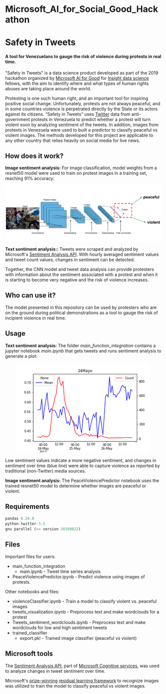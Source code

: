 # Microsoft_AI_for_Social_Good_Hackathon

# Safety in Tweets

#### A tool for Venezuelans to gauge the risk of violence during protests in real time.

"Safety in Tweets" is a data science product developed as part of the 2019 hackathon organized by [Microsoft AI for Good](https://www.microsoft.com/en-us/ai/ai-for-good) for [Insight data science](https://www.insightdatascience.com/) fellows, with the aim to identify where and what types of human rights abuses are taking place around the world.

Protesting is one such human right, and an important tool for inspiring positive social change. Unfortunately, protests are not always peaceful, and in some countries violence is perpetrated directly by the State or its actors against its citizens. “Safety in Tweets” uses [Twitter](https://twitter.com/) data from anti-government protests in Venezuela to predict whether a protest will turn violent soon by analyzing sentiment of the tweets. In addition, images from protests in Venezuela were used to built a predictor to classify peaceful vs violent images. The methods developed for this project are applicable to any other country that relies heavily on social media for live news.   


## How does it work?

**Image sentiment analysis:** For image classification, model weights from a resnet50 model were used to train on protest images in a training set, reaching 91% accuracy:

<p align="center">
  <img src="cnn_model.png">
</p>


**Text sentiment analysis::** Tweets were scraped and analyzed by Microsoft's [Sentiment Analysis API](https://westcentralus.dev.cognitive.microsoft.com/docs/services/TextAnalytics-v2-1/operations/56f30ceeeda5650db055a3c9). With hourly averaged sentiment values and tweet count values, changes in sentiment can be detected.

Together, the CNN model and tweet data analysis can provide protesters with information about the sentiment associated with a protest and when it is starting to become very negative and the risk of violence increases.


## Who can use it?

The model presented in this repository can be used by protesters who are on the ground during political demonstrations as a tool to gauge the risk of incipient violence in real time.

## Usage

**Text sentiment analysis:** The folder *main_function_integration* contains a jupyter notebook *main.ipynb* that gets tweets and runs sentiment analysis to generate a plot:

<p align="center">
  <img src="24Mayo.png">
</p>

Low sentiment values indicate a more negative sentiment, and changes in sentiment over time (blue line) were able to capture violence as reported by traditional (non-Twitter) media sources.

**Image sentiment analysis:** The PeaceViolencePredictor notebook uses the trained resnet50 model to determine whether images are peaceful or violent. 

## Requirements
```python
pandas 0.24.0
python-twitter-3.5
gnu parallel (>= version 20160822)
```


## Files

Important files for users:

* main_function_integration
    - main.ipynb - Tweet time series analysis
* PeaceViolencePredictor.ipynb - Predict violence using images of protests.

Other notebooks and files:
* violenceClassifier.ipynb - Train a model to classify violent vs. peaceful images
* tweets_visualization.ipynb - Preprocess text and make wordclouds for a protest
* Tweets_sentiment_wordclouds.ipynb - Preprocess text and make wordclouds for low and high sentiment tweets
* trained_classifier
    - export.pkl - Trained image classifier (peaceful vs violent)



## Microsoft tools
  The [Sentiment Analysis API](https://westcentralus.dev.cognitive.microsoft.com/docs/services/TextAnalytics-v2-1/operations/56f30ceeeda5650db055a3c9), part of [Microsoft Cognitive services](https://azure.microsoft.com/en-us/services/cognitive-services/), was used to analyze changes in tweet sentiment over time.  

Microsoft's [prize-winning](https://blogs.microsoft.com/ai/microsoft-researchers-win-imagenet-computer-vision-challenge/) [residual learning framework](https://arxiv.org/abs/1512.03385) to recognize images was utilized to train the model to classify peaceful vs violent images.    
